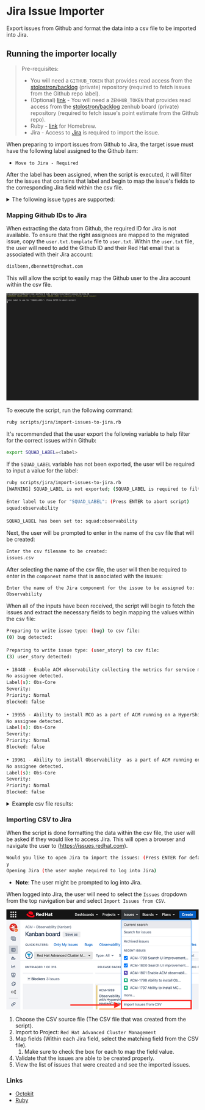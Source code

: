 # Jira Issue Importer

Export issues from Github and format the data into a csv file to be imported into Jira.

## Running the importer locally

> Pre-requisites:
>
> - You will need a `GITHUB_TOKEN` that provides read access from the [stolostron/backlog](https://github.com/stolostron/backlog) (private) repository (required to fetch issues from the Github repo label).
> - (Optional) [link](https://app.zenhub.com/settings/tokens) - You will need a `ZENHUB_TOKEN` that provides read access from the [stolostron/backlog](https://github.com/stolostron/backlog) zenhub board (private) repository (required to fetch issue's point estimate from the Github repo).
> - Ruby - [link](https://mac.install.guide/ruby/13.html) for Homebrew.
> - Jira - Access to [Jira](issues.redhat.com) is required to import the issue.

When preparing to import issues from Github to Jira, the target issue must have the following label assigned to the Github item:

- `Move to Jira - Required`

After the label has been assigned, when the script is executed, it will filter for the issues that contains that label and begin to map the issue's fields to the corresponding Jira field within the csv file.

<details>
    <summary>
        The following issue types are supported:
    </summary>

1. Blogs
2. Bugs
3. Enhancements
4. Epics
5. Tasks
6. User Stories

</details>

### Mapping Github IDs to Jira

When extracting the data from Github, the required ID for Jira is not available. To ensure that the right assignees are mapped to the migrated issue, copy the `user.txt.template` file to `user.txt`. Within the `user.txt` file, the user will need to add the Github ID and their Red Hat email that is associated with their Jira account:

```bash
dislbenn,dbennett@redhat.com
```

This will allow the script to easily map the Github user to the Jira account within the csv file.

![Jira Issue Importer](docs/images/import-issues-to-jira.gif)

To execute the script, run the following command:

```bash
ruby scripts/jira/import-issues-to-jira.rb
```

It's recommended that the user export the following variable to help filter for the correct issues within Github:

```bash
export SQUAD_LABEL=<label>
```

If the `SQUAD_LABEL` variable has not been exported, the user will be required to input a value for the label:

```bash
ruby scripts/jira/import-issues-to-jira.rb
[WARNING] SQUAD_LABEL is not exported; (SQUAD_LABEL is required to filter squad issues)

Enter label to use for "SQUAD_LABEL": (Press ENTER to abort script)
squad:observability

SQUAD_LABEL has been set to: squad:observability
```

Next, the user will be prompted to enter in the name of the csv file that will be created:

```bash
Enter the csv filename to be created:
issues.csv
```

After selecting the name of the csv file, the user will then be required to enter in the `component` name that is associated with the issues:

```bash
Enter the name of the Jira component for the issue to be assigned to:
Observability
```

When all of the inputs have been received, the script will begin to fetch the issues and extract the necessary fields to begin mapping the values within the csv file:

```bash
Preparing to write issue type: (bug) to csv file:
(0) bug detected:

Preparing to write issue type: (user_story) to csv file:
(3) user_story detected:

• 18448 - Enable ACM observability collecting the metrics for service mesh applications
No assignee detected.
Label(s): Obs-Core
Severity: 
Priority: Normal
Blocked: false

• 19955 - Ability to install MCO as a part of ACM running on a HyperShift Guest cluster
No assignee detected.
Label(s): Obs-Core
Severity: 
Priority: Normal
Blocked: false

• 19961 - Ability to install Observability  as a part of ACM running on HyperShift Guest cluster
No assignee detected.
Label(s): Obs-Core
Severity: 
Priority: Normal
Blocked: false
```

<details>
    <summary>
        Example csv file results:
    </summary>

```bash
Component/s,Issue Type,Summary,Description,Labels,Assignee,Priority,Severity,Blocked,Epic Name
Observability,story,Enable ACM observability collecting the metrics for service mesh applications,Migrated issue from: https://github.com/stolostron/backlog/issues/18448,Obs-Core,,Normal,,false,,
```
</details>

### Importing CSV to Jira

When the script is done formatting the data within the csv file, the user will be asked if they would like to access Jira. This will open a browser and navigate the user to (<https://issues.redhat.com>).

```bash
Would you like to open Jira to import the issues: (Press ENTER for default: y)
y
Opening Jira (the user maybe required to log into Jira)
```

- **Note**: The user might be prompted to log into Jira.

When logged into Jira, the user will need to select the `Issues` dropdown from the top navigation bar and select `Import Issues from CSV`.

![Import CSV](docs/images/import-jira-csv.png)

1. Choose the CSV source file (The CSV file that was created from the script).
2. Import to Project: `Red Hat Advanced Cluster Management`
3. Map fields (Within each Jira field, select the matching field from the CSV file).
   1. Make sure to check the box for each to map the field value.
4. Validate that the issues are able to be created properly.
5. View the list of issues that were created and see the imported issues.

### Links

- [Octokit](https://github.com/octokit/octokit.rb)
- [Ruby](https://pine.fm/LearnToProgram/chap_01.html)
